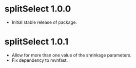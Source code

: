 # splitSelect 1.0.0
* Initial stable release of package.

# splitSelect 1.0.1
* Allow for more than one value of the shrinkage parameters.
* Fix dependency to mvnfast.

